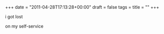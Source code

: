 +++
date = "2011-04-28T17:13:28+00:00"
draft = false
tags = 
title = ""
+++
<p>i got lost</p>&#13;
<p>on my self-service</p> 